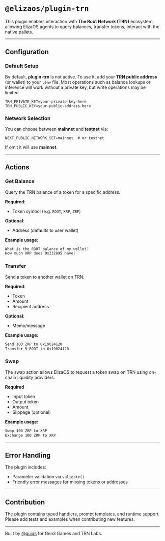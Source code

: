 # `@elizaos/plugin-trn`

This plugin enables interaction with **The Root Network (TRN)** ecosystem, allowing ElizaOS agents to query balances, transfer tokens, interact with the native pallets.

---

## Configuration

### Default Setup

By default, **plugin-trn** is not active. To use it, add your **TRN public address** (or wallet) to your `.env` file. Most operations such as balance lookups or inference will work without a private key, but write operations may be limited.

```env
TRN_PRIVATE_KEY=your-private-key-here
TRN_PUBLIC_KEY=your-public-address-here
```

### Network Selection

You can choose between **mainnet** and **testnet** via:

```env
NEXT_PUBLIC_NETWORK_SET=mainnet  # or testnet
```

If omit it will use **mainnet**.

---

## Actions

### Get Balance

Query the TRN balance of a token for a specific address.

**Required**:

- Token symbol (e.g. `ROOT`, `XRP`, `ZRP`)

**Optional**:

- Address (defaults to user wallet)

**Example usage:**

```bash
What is the ROOT balance of my wallet?
How much XRP does 0x332895 have?
```

### Transfer

Send a token to another wallet on TRN.

**Required**:

- Token
- Amount
- Recipient address

**Optional**:

- Memo/message

**Example usage:**

```bash
Send 100 ZRP to 0x19024120
Transfer 5 ROOT to 0x19024120
```

### Swap

The swap action allows ElizaOS to request a token swap on TRN using on-chain liquidity providers.

**Required**

- Input token
- Output token
- Amount
- Slippage (optional)

**Example usage:**

```bash
Swap 100 ZRP to XRP
Exchange 100 ZRP to XRP
```

---

## Error Handling

The plugin includes:

- Parameter validation via `validate()`
- Friendly error messages for missing tokens or addresses

---

## Contribution

The plugin contains typed handlers, prompt templates, and runtime support. Please add tests and examples when contributing new features.

---

Built by [@guigs](https://github.com/GuigsEvt) for Gen3 Games and TRN Labs.
